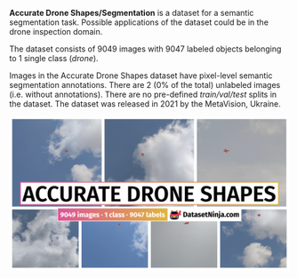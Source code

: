 **Accurate Drone Shapes/Segmentation** is a dataset for a semantic segmentation task. Possible applications of the dataset could be in the drone inspection domain. 

The dataset consists of 9049 images with 9047 labeled objects belonging to 1 single class (*drone*).

Images in the Accurate Drone Shapes dataset have pixel-level semantic segmentation annotations. There are 2 (0% of the total) unlabeled images (i.e. without annotations). There are no pre-defined <i>train/val/test</i> splits in the dataset. The dataset was released in 2021 by the MetaVision, Ukraine.

<img src="https://github.com/dataset-ninja/accurate-drone/raw/main/visualizations/poster.png">
